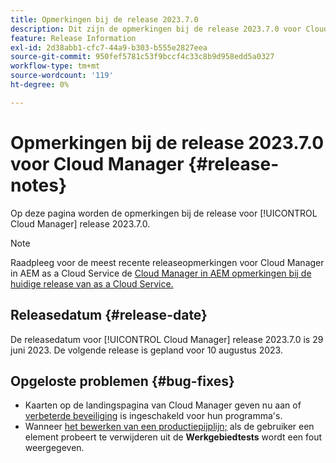 ```yaml
---
title: Opmerkingen bij de release 2023.7.0
description: Dit zijn de opmerkingen bij de release 2023.7.0 voor Cloud Manager.
feature: Release Information
exl-id: 2d38abb1-cfc7-44a9-b303-b555e2827eea
source-git-commit: 950fef5781c53f9bccf4c33c8b9d958edd5a0327
workflow-type: tm+mt
source-wordcount: '119'
ht-degree: 0%

---
```



# Opmerkingen bij de release 2023.7.0 voor Cloud Manager {#release-notes}

Op deze pagina worden de opmerkingen bij de release voor [!UICONTROL Cloud Manager] release 2023.7.0.

>[!NOTE]
>
>Raadpleeg voor de meest recente releaseopmerkingen voor Cloud Manager in AEM as a Cloud Service de [Cloud Manager in AEM opmerkingen bij de huidige release van as a Cloud Service.](https://experienceleague.adobe.com/docs/experience-manager-cloud-service/content/implementing/using-cloud-manager/release-notes-cloud-manager/release-notes-cm-current.html)

## Releasedatum {#release-date}

De releasedatum voor [!UICONTROL Cloud Manager] release 2023.7.0 is 29 juni 2023. De volgende release is gepland voor 10 augustus 2023.

## Opgeloste problemen {#bug-fixes}

* Kaarten op de landingspagina van Cloud Manager geven nu aan of [verbeterde beveiliging](/help/getting-started/program-setup.md) is ingeschakeld voor hun programma&#39;s.
* Wanneer [het bewerken van een productiepijplijn;](/help/using/managing-pipelines.md#editing-pipelines) als de gebruiker een element probeert te verwijderen uit de **Werkgebiedtests** wordt een fout weergegeven.
